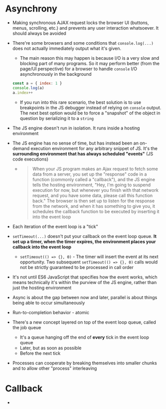 # Asynchrony
- Making synchronous AJAX request locks the browser UI (buttons, menus, scrolling, etc.) and prevents any user interaction whatsoever. It should always be avoided
- There're some browsers and some conditions that `console.log(...)` does not actually immediately output what it's given. 
    - The main reason this may happen is because I/O is a very slow and blocking part of many programs. So it may perform better (from the page/UI perspective) for a browser to handle `console` I/O asynchronously in the background

    ```js
    const a = { index: 1 }
    console.log(a)
    a.index++
    ```

    - If you run into this rare scenario, the best solution is to use breakpoints in the JS debugger instead of relying on `console` output. The next best option would be to force a "snapshot" of the object in question by serializing it to a `string`
- The JS engine doesn't run in isolation. It runs inside a hosting environment
- The JS engine has no sense of time, but has instead been an on-demand execution environment for any arbitrary snippet of JS. It's the **surrounding environment that has always scheduled "events"** (JS code executions) 
  - > When your JS program makes an Ajax request to fetch some data from a server, you set up the "response" code in a function (commonly called a "callback"), and the JS engine tells the hosting environment, "Hey, I'm going to suspend execution for now, but whenever you finish with that network request, and you have some data, please call this function back." The browser is then set up to listen for the response from the network, and when it has something to give you, it schedules the callback function to be executed by inserting it into the event loop
- Each iteration of the event loop is a "tick"
- `setTimeout(...)` doesn't put your callback on the event loop queue. **It set up a timer, when the timer expires, the environment places your callback into the event loop**
  - `setTimeout(() => {}, 0)` - The timer will insert the event at its next opportunity. Two subsequent `setTimeout(() => {}, 0)` calls would not be strictly guaranteed to be
processed in call order
- It's not until ES6 JavaScript that specifies how the event works, which means technically it's within the purview of the JS engine, rather than just the hosting environment
- Async is about the gap between now and later, parallel is about things being able to occur simultaneously
- Run-to-completion behavior - atomic
- There's a new concept layered on top of the event loop queue, called the job queue
  - It's a queue hanging off the end of **every** tick in the event loop queue
  - Later, but as soon as possible
  - Before the next tick
- Processes can cooperate by breaking themselves into smaller chunks and to allow other "process" interleaving
# Callback
- 